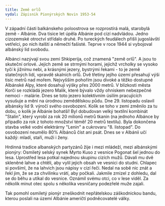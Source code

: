 ```yaml
---
title: Země orlů
vydal: Zápisnik Pionýrských Novin 1953-54
---
```


V západní části balkánskeho poloostrova se rozprostírá malá, starobylá země - Albánie.
Dva tisice let úpěla Albánie pod cizí nadvládou. Jedno cizozemské
otroctví střídalo druhé. Po tureckých feudálech přišli jugoslávští
vetřelci, po nich italští a němečtí fašisté. Teprve v roce 1944
si vybojoval albánský lid svobodu.

Albánci nazývají svou zemi Shkiperija, což znamená "země orlů".
A jsou to skuteční orlové. Jejich země se strmými horami, jejichž
vrcholky se vysoko tyčí k jižnímu nebi, a krásnými jezery, bystrými řekami - to je
země statečných lidí, vpravdě skalních orlů. Dvě třetiny jejího
území přesahují výši tisíc metrů nad mořem. Nejvyšším pohořím jsou divoké
a těžko dostupné Albánské Alpy, které dosahují výšky přes 2000 metrů.
V blízkosti města Korči se rozkládá jezero Malik, které bývalo vždy ohniskem
nebezpečné nemoci - malárie. Dnes se toto jezero kolektivním úsilím
pracujících vysušuje a mění na úrodnou zemědělskou půdu.
Dne 29. listopadu oslavil albánsky lid 9. výročí svého osvobození. Kolik se toho
v zemi změnilo za tu dobu, o kolik je Albánie bohatší! Byl dobudovan velký textilní kombinát "Stalin",
který vyrobí za rok 20 milionů metrů tkanin (na jednoho Albánce
by připadlo za rok z tohoto množství téměř 20 metrů textilu).
Byla dokončena stavba velké vodní elektrárny "Lenin" a cukrovaru "8. listopad". Do osvobození
neumělo 80% Albánců číst ani psát. Dnes se v Albánii učí každý: mladí, staří,
muži i ženy.

Hrdinná tradice albanských partyzánů žije i mezi mládeží, mezi albánskými pionýry:
Osmiletý selský synek Myrto Kuso z vesnice Pogonat šel jednou do lesa.
Uprostřed lesa potkal najednou skupinu cizích mužů. Dávali mu dvě skleněné lahve a chtěli,
aby vylil jejich obsah ve vesnici do studni. Chlapec si povšiml, že na lahvich
jsou nápisy v cizí řeči. Nedal na sobě nic znát a řekl jim, že se za chvilinku vrátí,
aby počkali. Jakmile zmizel z dohledu, dal se do běhu a utíkal do vesnice.
Oznámil svému otci, co v lese viděl. Za několik minut otec spolu s několika
vesničany podezřelé muže zajali.

Tak pomohl osmiletý pionýr zneškodnit nepřátelskou záškodnickou bandu,
kterou poslali na území Albánie američtí podněcovatelé války.

